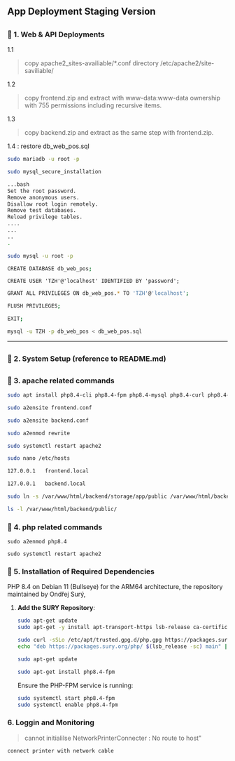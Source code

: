 ## App Deployment Staging Version 

##

### 🚀 1. Web & API Deployments

1.1
> copy apache2_sites-availiable/*.conf directory /etc/apache2/site-saviliable/

1.2
> copy frontend.zip and extract with www-data:www-data ownership with 755 permissions including recursive items.

1.3
> copy backend.zip and extract as the same step with frontend.zip.

1.4 : restore db_web_pos.sql


```bash
sudo mariadb -u root -p
```

```bash
sudo mysql_secure_installation

...bash
Set the root password.
Remove anonymous users.
Disallow root login remotely.
Remove test databases.
Reload privilege tables.
....
...
..
.

```

```bash
sudo mysql -u root -p
```

```bash
CREATE DATABASE db_web_pos;
```

```query
CREATE USER 'TZH'@'localhost' IDENTIFIED BY 'password';
```
```bash
GRANT ALL PRIVILEGES ON db_web_pos.* TO 'TZH'@'localhost';
```
```bash
FLUSH PRIVILEGES;
```
```bash
EXIT;
```

```bash
mysql -u TZH -p db_web_pos < db_web_pos.sql
```
---


##

### 🚀 2. System Setup (reference to README.md) 
##

### 🚀 3. apache related commands

```bash
sudo apt install php8.4-cli php8.4-fpm php8.4-mysql php8.4-curl php8.4-xml php8.4-mbstring php8.4-zip php8.4-bcmath php8.4-intl php8.4-soap php8.4-gd php8.4-json php8.4-tokenizer php8.4-opcache php8.4-readline php8.4-common mariadb-server apache2 
```


```bash
sudo a2ensite frontend.conf
```
```bash
sudo a2ensite backend.conf
```
```bash
sudo a2enmod rewrite
```
```bash
sudo systemctl restart apache2
```
```bash
sudo nano /etc/hosts
```
```bash
127.0.0.1   frontend.local
```
```bash
127.0.0.1   backend.local
```
```bash
sudo ln -s /var/www/html/backend/storage/app/public /var/www/html/backend/public/storage
```
```bash
ls -l /var/www/html/backend/public/
```

### 🚀 4. php related commands

```
sudo a2enmod php8.4
```

```
sudo systemctl restart apache2
```

### 🚀 5. Installation of Required Dependencies 


PHP 8.4 on Debian 11 (Bullseye) for the ARM64 architecture, the repository maintained by Ondřej Surý, 

1. **Add the SURY Repository**:


   ```bash
   sudo apt-get update
   sudo apt-get -y install apt-transport-https lsb-release ca-certificates curl
   ```


   ```bash
   sudo curl -sSLo /etc/apt/trusted.gpg.d/php.gpg https://packages.sury.org/php/apt.gpg
   echo "deb https://packages.sury.org/php/ $(lsb_release -sc) main" | sudo tee /etc/apt/sources.list.d/php.list
   ```
   ```bash
   sudo apt-get update
   ```
   
   ```bash
   sudo apt-get install php8.4-fpm
   ```

   Ensure the PHP-FPM service is running:

   ```bash
   sudo systemctl start php8.4-fpm
   sudo systemctl enable php8.4-fpm
   ```


### 6. Loggin and Monitoring

> cannot initialilse NetworkPrinterConnecter : No route to host"

```
connect printer with network cable
```


